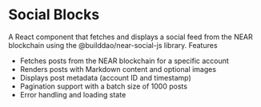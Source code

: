 # Social Blocks
A React component that fetches and displays a social feed from the NEAR blockchain using the @builddao/near-social-js library.
Features
- Fetches posts from the NEAR blockchain for a specific account
- Renders posts with Markdown content and optional images
- Displays post metadata (account ID and timestamp)
- Pagination support with a batch size of 1000 posts
- Error handling and loading state
